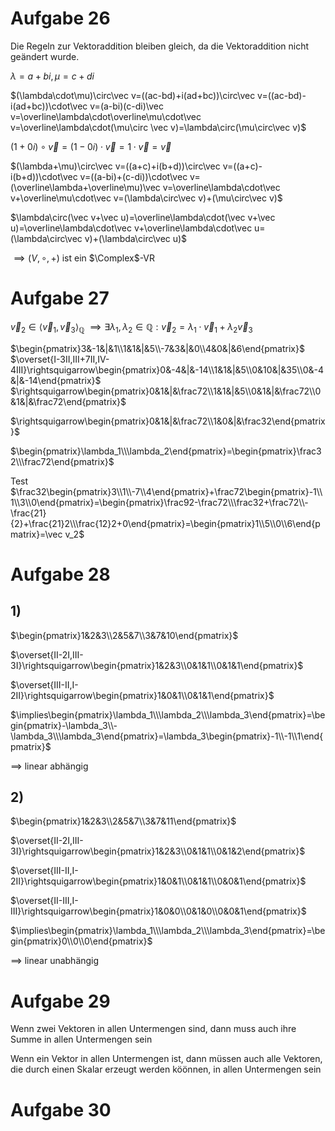 # Aufgabe 26
Die Regeln zur Vektoraddition bleiben gleich, da die Vektoraddition nicht geändert wurde.

$\lambda=a+bi,\mu=c+di$

$(\lambda\cdot\mu)\circ\vec v=((ac-bd)+i(ad+bc))\circ\vec v=((ac-bd)-i(ad+bc))\cdot\vec v=(a-bi)(c-di)\vec v=\overline\lambda\cdot\overline\mu\cdot\vec v=\overline\lambda\cdot(\mu\circ \vec v)=\lambda\circ(\mu\circ\vec v)$

$(1+0i)\circ\vec v=(1-0i)\cdot\vec v=1\cdot\vec v=\vec v$

$(\lambda+\mu)\circ\vec v=((a+c)+i(b+d))\circ\vec v=((a+c)-i(b+d))\cdot\vec v=((a-bi)+(c-di))\cdot\vec v=(\overline\lambda+\overline\mu)\vec v=\overline\lambda\cdot\vec v+\overline\mu\cdot\vec v=(\lambda\circ\vec v)+(\mu\circ\vec v)$

$\lambda\circ(\vec v+\vec u)=\overline\lambda\cdot(\vec v+\vec u)=\overline\lambda\cdot\vec v+\overline\lambda\cdot\vec u=(\lambda\circ\vec v)+(\lambda\circ\vec u)$

$\implies(V,\circ,+)$ ist ein $\Complex$-VR

# Aufgabe 27
$\vec v_2\in \langle\vec v_1,\vec v_3\rangle_\mathbb Q$
$\implies\exists\lambda_1,\lambda_2\in\mathbb Q:\vec v_2=\lambda_1\cdot\vec v_1+\lambda_2\vec v_3$

$\begin{pmatrix}3&-1&|&1\\1&1&|&5\\-7&3&|&0\\4&0&|&6\end{pmatrix}$
$\overset{I-3II,III+7II,IV-4III}\rightsquigarrow\begin{pmatrix}0&-4&|&-14\\1&1&|&5\\0&10&|&35\\0&-4&|&-14\end{pmatrix}$
$\rightsquigarrow\begin{pmatrix}0&1&|&\frac72\\1&1&|&5\\0&1&|&\frac72\\0&1&|&\frac72\end{pmatrix}$

$\rightsquigarrow\begin{pmatrix}0&1&|&\frac72\\1&0&|&\frac32\end{pmatrix}$

$\begin{pmatrix}\lambda_1\\\lambda_2\end{pmatrix}=\begin{pmatrix}\frac32\\\frac72\end{pmatrix}$

Test
$\frac32\begin{pmatrix}3\\1\\-7\\4\end{pmatrix}+\frac72\begin{pmatrix}-1\\1\\3\\0\end{pmatrix}=\begin{pmatrix}\frac92-\frac72\\\frac32+\frac72\\-\frac{21}{2}+\frac{21}2\\\frac{12}2+0\end{pmatrix}=\begin{pmatrix}1\\5\\0\\6\end{pmatrix}=\vec v_2$

# Aufgabe 28
## 1)
$\begin{pmatrix}1&2&3\\2&5&7\\3&7&10\end{pmatrix}$

$\overset{II-2I,III-3I}\rightsquigarrow\begin{pmatrix}1&2&3\\0&1&1\\0&1&1\end{pmatrix}$

$\overset{III-II,I-2II}\rightsquigarrow\begin{pmatrix}1&0&1\\0&1&1\end{pmatrix}$

$\implies\begin{pmatrix}\lambda_1\\\lambda_2\\\lambda_3\end{pmatrix}=\begin{pmatrix}-\lambda_3\\-\lambda_3\\\lambda_3\end{pmatrix}=\lambda_3\begin{pmatrix}-1\\-1\\1\end{pmatrix}$

$\implies$ linear abhängig

## 2)
$\begin{pmatrix}1&2&3\\2&5&7\\3&7&11\end{pmatrix}$

$\overset{II-2I,III-3I}\rightsquigarrow\begin{pmatrix}1&2&3\\0&1&1\\0&1&2\end{pmatrix}$

$\overset{III-II,I-2II}\rightsquigarrow\begin{pmatrix}1&0&1\\0&1&1\\0&0&1\end{pmatrix}$

$\overset{II-III,I-III}\rightsquigarrow\begin{pmatrix}1&0&0\\0&1&0\\0&0&1\end{pmatrix}$

$\implies\begin{pmatrix}\lambda_1\\\lambda_2\\\lambda_3\end{pmatrix}=\begin{pmatrix}0\\0\\0\end{pmatrix}$

$\implies$ linear unabhängig

# Aufgabe 29
Wenn zwei Vektoren in allen Untermengen sind, dann muss auch ihre Summe in allen Untermengen sein

Wenn ein Vektor in allen Untermengen ist, dann müssen auch alle Vektoren, die durch einen Skalar erzeugt werden köönnen, in allen Untermengen sein

# Aufgabe 30
